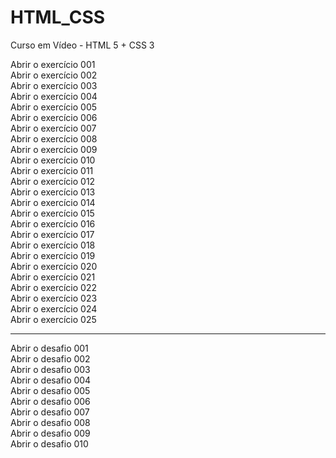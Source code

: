 # HTML_CSS
 Curso em Vídeo - HTML 5 + CSS 3

<style>
    a {
        text-decoration: none;
    }
    a:visited {
        color: #ff0000;
    }
    a {
        columns: 2;
    }
    a:hover {
        color: #00ff00;
    }
</style>

<a href="https://silsl.github.io/HTML_CSS/EXERCICIOS/001/">Abrir o exercício 001</a><br>
<a href="https://silsl.github.io/HTML_CSS/EXERCICIOS/002/">Abrir o exercício 002</a><br>
<a href="https://silsl.github.io/HTML_CSS/EXERCICIOS/003/">Abrir o exercício 003</a><br>
<a href="https://silsl.github.io/HTML_CSS/EXERCICIOS/004/">Abrir o exercício 004</a><br>
<a href="https://silsl.github.io/HTML_CSS/EXERCICIOS/005/">Abrir o exercício 005</a><br>
<a href="https://silsl.github.io/HTML_CSS/EXERCICIOS/006/">Abrir o exercício 006</a><br>
<a href="https://silsl.github.io/HTML_CSS/EXERCICIOS/007/">Abrir o exercício 007</a><br>
<a href="https://silsl.github.io/HTML_CSS/EXERCICIOS/008/">Abrir o exercício 008</a><br>
<a href="https://silsl.github.io/HTML_CSS/EXERCICIOS/009/">Abrir o exercício 009</a><br>
<a href="https://silsl.github.io/HTML_CSS/EXERCICIOS/010/">Abrir o exercício 010</a><br>
<a href="https://silsl.github.io/HTML_CSS/EXERCICIOS/011/">Abrir o exercício 011</a><br>
<a href="https://silsl.github.io/HTML_CSS/EXERCICIOS/012/">Abrir o exercício 012</a><br>
<a href="https://silsl.github.io/HTML_CSS/EXERCICIOS/013/">Abrir o exercício 013</a><br>
<a href="https://silsl.github.io/HTML_CSS/EXERCICIOS/014/">Abrir o exercício 014</a><br>
<a href="https://silsl.github.io/HTML_CSS/EXERCICIOS/015/">Abrir o exercício 015</a><br>
<a href="https://silsl.github.io/HTML_CSS/EXERCICIOS/016/">Abrir o exercício 016</a><br>
<a href="https://silsl.github.io/HTML_CSS/EXERCICIOS/017/">Abrir o exercício 017</a><br>
<a href="https://silsl.github.io/HTML_CSS/EXERCICIOS/018/">Abrir o exercício 018</a><br>
<a href="https://silsl.github.io/HTML_CSS/EXERCICIOS/019/">Abrir o exercício 019</a><br>
<a href="https://silsl.github.io/HTML_CSS/EXERCICIOS/020/">Abrir o exercício 020</a><br>
<a href="https://silsl.github.io/HTML_CSS/EXERCICIOS/021/">Abrir o exercício 021</a><br>
<a href="https://silsl.github.io/HTML_CSS/EXERCICIOS/022/">Abrir o exercício 022</a><br>
<a href="https://silsl.github.io/HTML_CSS/EXERCICIOS/023/">Abrir o exercício 023</a><br>
<a href="https://silsl.github.io/HTML_CSS/EXERCICIOS/024/">Abrir o exercício 024</a><br>
<a href="https://silsl.github.io/HTML_CSS/EXERCICIOS/025/">Abrir o exercício 025</a><br>
<hr>
<a href="https://silsl.github.io/HTML_CSS/EXERCICIOS/d001/">Abrir o desafio 001</a><br>
<a href="https://silsl.github.io/HTML_CSS/EXERCICIOS/d002/">Abrir o desafio 002</a><br>
<a href="https://silsl.github.io/HTML_CSS/EXERCICIOS/d003/">Abrir o desafio 003</a><br>
<a href="https://silsl.github.io/HTML_CSS/EXERCICIOS/d004/">Abrir o desafio 004</a><br>
<a href="https://silsl.github.io/HTML_CSS/EXERCICIOS/d005/">Abrir o desafio 005</a><br>
<a href="https://silsl.github.io/HTML_CSS/EXERCICIOS/d006/">Abrir o desafio 006</a><br>
<a href="https://silsl.github.io/HTML_CSS/EXERCICIOS/d007/">Abrir o desafio 007</a><br>
<a href="https://silsl.github.io/HTML_CSS/EXERCICIOS/d008/">Abrir o desafio 008</a><br>
<a href="https://silsl.github.io/HTML_CSS/EXERCICIOS/d009/">Abrir o desafio 009</a><br>
<a href="https://silsl.github.io/HTML_CSS/EXERCICIOS/d010/">Abrir o desafio 010</a><br>